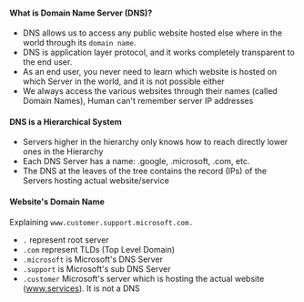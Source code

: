 #### What is Domain Name Server (DNS)?
- DNS allows us to access any public website hosted else where in the world through its `domain name`.
- DNS is application layer protocol, and it works completely transparent to the end user.
- As an end user, you never need to learn which website is hosted on which Server in the world, and it is not possible either
- We always access the various websites through their names (called Domain Names), Human can't remember server IP addresses


#### DNS is a Hierarchical System

- Servers higher in the hierarchy only knows how to reach directly lower ones in the Hierarchy
- Each DNS Server has a name: .google, .microsoft, .com, etc.
- The DNS at the leaves of the tree contains the record (IPs) of the Servers hosting actual website/service

#### Website's Domain Name
Explaining `www.customer.support.microsoft.com.`

- `.` represent root server
- `.com` represent TLDs  (Top Level Domain)
- `.microsoft` is Microsoft's DNS Server
- `.support` is Microsoft's sub DNS Server
- `.customer` Microsoft's server which is hosting the actual website (www.services). It is not a DNS


